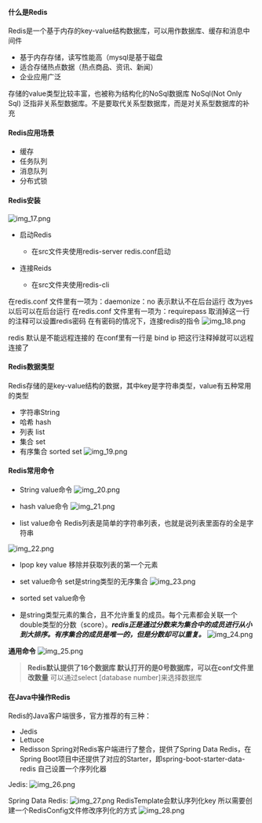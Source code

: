 #### 什么是Redis
Redis是一个基于内存的key-value结构数据库，可以用作数据库、缓存和消息中间件
- 基于内存存储，读写性能高（mysql是基于磁盘
- 适合存储热点数据（热点商品、资讯、新闻）
- 企业应用广泛

存储的value类型比较丰富，也被称为结构化的NoSql数据库
NoSql(Not Only Sql) 泛指非关系型数据库。不是要取代关系型数据库，而是对关系型数据库的补充

#### Redis应用场景
- 缓存
- 任务队列
- 消息队列
- 分布式锁

#### Redis安装
![img_17.png](img_17.png)

- 启动Redis
  - 在src文件夹使用redis-server redis.conf启动

- 连接Reids
  - 在src文件夹使用redis-cli

在redis.conf 文件里有一项为：daemonize：no 表示默认不在后台运行 改为yes以后可以在后台运行
在redis.conf 文件里有一项为：requirepass 取消掉这一行的注释可以设置redis密码
在有密码的情况下，连接redis的指令
![img_18.png](img_18.png)

redis 默认是不能远程连接的
在conf里有一行是 bind ip 把这行注释掉就可以远程连接了

#### Redis数据类型
 
Redis存储的是key-value结构的数据，其中key是字符串类型，value有五种常用的类型
- 字符串String
- 哈希 hash
- 列表 list
- 集合 set
- 有序集合 sorted set
![img_19.png](img_19.png) 

#### Redis常用命令
- String value命令
![img_20.png](img_20.png)

- hash value命令
![img_21.png](img_21.png)

- list value命令
Redis列表是简单的字符串列表，也就是说列表里面存的全是字符串

![img_22.png](img_22.png)
- lpop key value 移除并获取列表的第一个元素

- set value命令 set是string类型的无序集合
![img_23.png](img_23.png)

- sorted set value命令
- 是string类型元素的集合，且不允许重复的成员。每个元素都会关联一个double类型的分数（score）。***redis正是通过分数来为集合中的成员进行从小到大排序。有序集合的成员是唯一的，但是分数却可以重复。***
![img_24.png](img_24.png)  

**通用命令**
 ![img_25.png](img_25.png)

> **Redis默认提供了16个数据库 默认打开的是0号数据库，可以在conf文件里改数量**
> 可以通过select [database number]来选择数据库
#### 在Java中操作Redis
Redis的Java客户端很多，官方推荐的有三种：
- Jedis
- Lettuce
- Redisson
Spring对Redis客户端进行了整合，提供了Spring Data Redis，在Spring Boot项目中还提供了对应的Starter，即spring-boot-starter-data-redis 自己设置一个序列化器

Jedis:
![img_26.png](img_26.png)

Spring Data Redis:
![img_27.png](img_27.png)
RedisTemplate会默认序列化key 所以需要创建一个RedisConfig文件修改序列化的方式
![img_28.png](img_28.png)